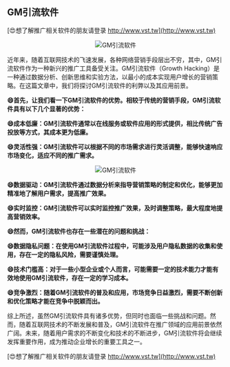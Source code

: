 ## **GM引流软件**

[😍想了解推广相关软件的朋友请登录 http://www.vst.tw](http://www.vst.tw)

 <center><img src="https://vst.tw/MP4/tuiguang/png/0.png" alt="GM引流软件"></center>

近年来，随着互联网技术的飞速发展，各种网络营销手段层出不穷，其中，GM引流软件作为一种新兴的推广工具备受关注。GM引流软件（Growth Hacking）是一种通过数据分析、创新思维和实验方法，以最小的成本实现用户增长的营销策略。在这篇文章中，我们将探讨GM引流软件的利弊以及其应用前景。

**😄首先，让我们看一下GM引流软件的优势。相较于传统的营销手段，GM引流软件具有以下几个显著的优势：**

**😄成本低廉：GM引流软件通常以在线服务或软件应用的形式提供，相比传统广告投放等方式，其成本更为低廉。**

**😄灵活性强：GM引流软件可以根据不同的市场需求进行灵活调整，能够快速响应市场变化，适应不同的推广需求。**

 <center><img src="https://vst.tw/MP4/tuiguang/png/4.png" alt="GM引流软件"></center>

**😄数据驱动：GM引流软件通过数据分析来指导营销策略的制定和优化，能够更加精准地了解用户需求，提高推广效果。**

**😄实时监控：GM引流软件可以实时监控推广效果，及时调整策略，最大程度地提高营销效率。**

**😄然而，GM引流软件也存在一些潜在的问题和挑战：**

**😄数据隐私问题：在使用GM引流软件过程中，可能涉及用户隐私数据的收集和使用，存在一定的隐私风险，需要谨慎处理。**

**😄技术门槛高：对于一些小型企业或个人而言，可能需要一定的技术能力才能有效地使用GM引流软件，存在一定的学习成本。**

**😄竞争激烈：随着GM引流软件的普及和应用，市场竞争日益激烈，需要不断创新和优化策略才能在竞争中脱颖而出。**

综上所述，虽然GM引流软件具有诸多优势，但同时也面临一些挑战和问题。然而，随着互联网技术的不断发展和普及，GM引流软件在推广领域的应用前景依然广阔。未来，随着用户需求的不断变化和技术的不断进步，GM引流软件将会继续发挥重要作用，成为推动企业增长的重要工具之一。

[😍想了解推广相关软件的朋友请登录 http://www.vst.tw](http://www.vst.tw)



